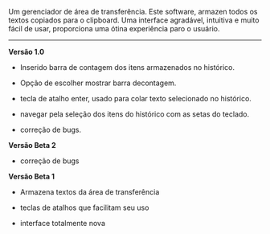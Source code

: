 Um gerenciador de área de transferência. Este software,   armazen todos os textos copiados para o clipboard. Uma interface agradável, intuitiva e muito fácil de usar, proporciona uma ótina experiência paro o usuário.


---


**Versão 1.0**

- Inserido barra de contagem dos itens armazenados no histórico.

- Opção de escolher mostrar barra decontagem.

- tecla de atalho enter, usado para colar texto selecionado no histórico.

- navegar pela seleção dos itens do histórico com as setas do teclado.

- correção de bugs.




**Versão Beta 2**

- correção de bugs




**Versão Beta 1**

- Armazena textos da área de transferência

- teclas de atalhos que facilitam seu uso

- interface totalmente nova